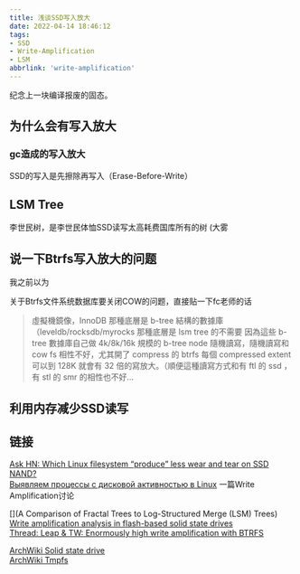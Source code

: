 ```yaml
---
title: 浅谈SSD写入放大
date: 2022-04-14 18:46:12
tags:
- SSD
- Write-Amplification
- LSM
abbrlink: 'write-amplification'
---
```

纪念上一块编译报废的固态。
<!-- more -->

## 为什么会有写入放大

### gc造成的写入放大

SSD的写入是先擦除再写入（Erase-Before-Write）

## LSM Tree

李世民树，是李世民体恤SSD读写太高耗费国库所有的树 (大雾



## 说一下Btrfs写入放大的问题


我之前以为

关于Btrfs文件系统数据库要关闭COW的问题，直接贴一下fc老师的话

>虛擬機鏡像，InnoDB 那種底層是 b-tree 結構的數據庫（leveldb/rocksdb/myrocks 那種底層是 lsm tree 的不需要
>因為這些 b-tree 數據庫自己做 4k/8k/16k 規模的 b-tree node 隨機讀寫，隨機讀寫和 cow fs 相性不好，尤其開了 compress 的 btrfs 每個 compressed extent 可以到 128K 就會有 32 倍的寫放大。（順便這種讀寫方式和有 ftl 的 ssd ，有 stl 的 smr 的相性也不好…

## 利用内存减少SSD读写



## 链接

[Ask HN: Which Linux filesystem “produce” less wear and tear on SSD NAND?](https://news.ycombinator.com/item?id=22767106)  
[Выявляем процессы с дисковой активностью в Linux](https://habr.com/ru/post/476414/)  一篇Write Amplification讨论  

[](A Comparison of Fractal Trees to Log-Structured Merge (LSM) Trees)
[Write amplification analysis in flash-based solid state drives](https://dl.acm.org/doi/10.1145/1534530.1534544)  
[Thread: Leap & TW: Enormously high write amplification with BTRFS](https://forums.opensuse.org/showthread.php/548476-Leap-amp-TW-Enormously-high-write-amplification-with-BTRFS)  


[ArchWiki Solid state drive](https://wiki.archlinux.org/title/Solid_state_drive)  
[ArchWiki Tmpfs](https://wiki.archlinux.org/title/Tmpfs)  